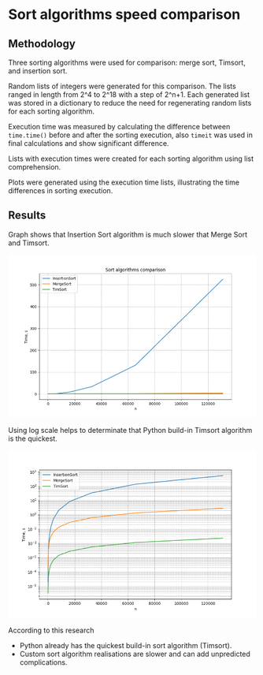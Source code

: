 # Sort algorithms speed comparison 

## Methodology
Three sorting algorithms were used for comparison: merge sort, Timsort, and insertion sort.

Random lists of integers were generated for this comparison. The lists ranged in length from 2^4 to 2^18 with a step of 2^n+1. Each generated list was stored in a dictionary to reduce the need for regenerating random lists for each sorting algorithm.

Execution time was measured by calculating the difference between `time.time()` before and after the sorting execution, also `timeit` was used in final calculations and show significant difference.

Lists with execution times were created for each sorting algorithm using list comprehension.

Plots were generated using the execution time lists, illustrating the time differences in sorting execution.


## Results 

Graph shows that Insertion Sort algorithm is much slower that Merge Sort and Timsort.  
 
![Linear graph](images/linear_02.png)

Using log scale helps to determinate that Python build-in Timsort algorithm is the quickest. 

![Log graph](images/log_02.png)

According to this research 
* Python already has the quickest build-in sort algorithm (Timsort).
* Custom sort algorithm realisations are slower and can add unpredicted complications.